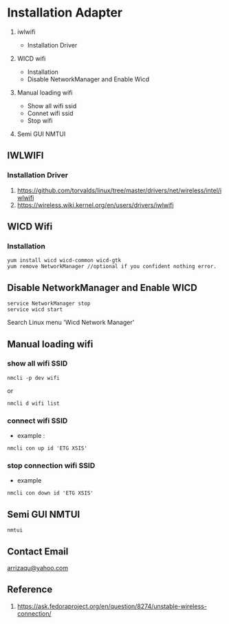 # Installation Adapter 
1. iwlwifi 
   * Installation Driver
2. WICD wifi
   * Installation
   * Disable NetworkManager and Enable Wicd
   
3. Manual loading wifi
   * Show all wifi ssid
   * Connet wifi ssid
   * Stop wifi 
4. Semi GUI NMTUI

## IWLWIFI
### Installation Driver
1. https://github.com/torvalds/linux/tree/master/drivers/net/wireless/intel/iwlwifi
2. https://wireless.wiki.kernel.org/en/users/drivers/iwlwifi

## WICD Wifi
### Installation 
```command
yum install wicd wicd-common wicd-gtk
yum remove NetworkManager //optional if you confident nothing error.
```
## Disable NetworkManager and Enable WICD
```command
service NetworkManager stop
service wicd start
```
Search Linux menu 'Wicd Network Manager'

## Manual loading wifi 
### show all wifi SSID
```command
nmcli -p dev wifi
```
or 
```command
nmcli d wifi list
```

### connect wifi SSID
* example : 
```command
nmcli con up id 'ETG XSIS'
```

### stop connection wifi SSID
* example 
```command
nmcli con down id 'ETG XSIS'
```

## Semi GUI NMTUI
```command
nmtui
```

## Contact Email 
arrizaqu@yahoo.com

## Reference 
1. https://ask.fedoraproject.org/en/question/8274/unstable-wireless-connection/
